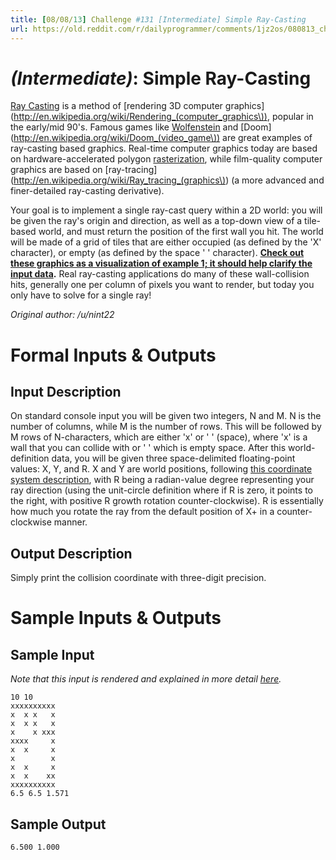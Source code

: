 ```yaml
---
title: [08/08/13] Challenge #131 [Intermediate] Simple Ray-Casting
url: https://old.reddit.com/r/dailyprogrammer/comments/1jz2os/080813_challenge_131_intermediate_simple/
---
```


# [](#IntermediateIcon) *(Intermediate)*: Simple Ray-Casting

[Ray Casting](http://en.wikipedia.org/wiki/Ray_casting) is a method of [rendering 3D computer graphics](http://en.wikipedia.org/wiki/Rendering_(computer_graphics\)), popular in the early/mid 90's. Famous games like [Wolfenstein](http://en.wikipedia.org/wiki/Wolfenstein_3D) and [Doom](http://en.wikipedia.org/wiki/Doom_(video_game\)) are great examples of ray-casting based graphics. Real-time computer graphics today are based on hardware-accelerated polygon [rasterization](http://en.wikipedia.org/wiki/Rasterisation), while film-quality computer graphics are based on [ray-tracing](http://en.wikipedia.org/wiki/Ray_tracing_(graphics\)) (a more advanced and finer-detailed ray-casting derivative).

Your goal is to implement a single ray-cast query within a 2D world: you will be given the ray's origin and direction, as well as a top-down view of a tile-based world, and must return the position of the first wall you hit. The world will be made of a grid of tiles that are either occupied (as defined by the 'X' character), or empty (as defined by the space ' ' character). **[Check out these graphics as a visualization of example 1; it should help clarify the input data](http://imgur.com/a/pUOKb).** Real ray-casting applications do many of these wall-collision hits, generally one per column of pixels you want to render, but today you only have to solve for a single ray!

*Original author: /u/nint22*

# Formal Inputs & Outputs
## Input Description

On standard console input you will be given two integers, N and M. N is the number of columns, while M is the number of rows. This will be followed by M rows of N-characters, which are either 'x' or ' ' (space), where 'x' is a wall that you can collide with or ' ' which is empty space. After this world-definition data, you will be given three space-delimited floating-point values: X, Y, and R. X and Y are world positions, following [this coordinate system description](http://imgur.com/a/pUOKb), with R being a radian-value degree representing your ray direction (using the unit-circle definition where if R is zero, it points to the right, with positive R growth rotation counter-clockwise). R is essentially how much you rotate the ray from the default position of X+ in a counter-clockwise manner.

## Output Description

Simply print the collision coordinate with three-digit precision.

# Sample Inputs & Outputs
## Sample Input

*Note that this input is rendered and explained in more detail [here](http://imgur.com/a/pUOKb).*

    10 10
    xxxxxxxxxx
    x  x x   x
    x  x x   x
    x    x xxx
    xxxx     x
    x  x     x
    x        x
    x  x     x
    x  x    xx
    xxxxxxxxxx
    6.5 6.5 1.571

## Sample Output

    6.500 1.000